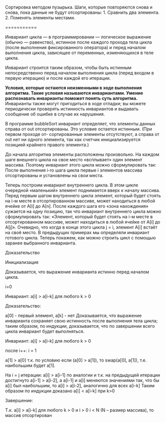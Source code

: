 Сортировка методом пузырька. 
Шаги, которые повторяются снова и снова, пока данные не будут отсортированы:
    1. Сравнить два элемента.
    2. Поменять элементы местами.

===========

Инвариант цикла — в программировании — логическое выражение (обычно — равенство), истинное после каждого прохода тела цикла (после выполнения фиксированного оператора) и перед началом выполнения цикла, зависящее от переменных, изменяющихся в теле цикла.

Инвариант строится таким образом, чтобы быть истинным непосредственно перед началом выполнения цикла (перед входом в первую итерацию)
и после каждой его итерации. 

**Условия, которые остаются неизменными в ходе выполнения алгоритма.
Такие условия называются инвариантами. Умение распознавать инварианты поможет понять суть алгоритма.**
Инварианты также могут пригодиться в ходе отладки; вы можете периодически проверять истинность инвариантов
и выдавать сообщение об ошибке в случае их нарушения.

В программе bubbleSort инвариант определяет, что элементы данных справа от out отсортированы.
Это условие остается истинным. (При первом проходе от- сортированные элементы отсутствуют,
а справа от out нет ни одного элемента, так как счетчик инициализируется позицией крайнего правого элемента.)
  
  
  
До начала алгоритма элементы расположены произвольно. На каждом шаге внешнего цикла на свое место «всплывает» один элемент массива.
Поэтому инвариант этого цикла можно сформулировать так:
После выполнения i-ro шага цикла первые i элементов массива отсортированы и установлены на свои места.

Теперь построим инвариант внутреннего цикла. В этом цикле очередной «маленький» элемент поднимается вверх к началу массива.
Перед первым шагом внутреннего цикла элемент, который будет стоять на i-м месте в отсортированном массиве, может находиться в любой ячейке от А[i] до А[n].
После каждого шага его «зона нахождения» сужается на одну позицию, так что инвариант внутреннего цикла можно сформулировать так:
«Элемент, который будет стоять на i-м месте в отсортированном массиве, может находиться в любой ячейке от A[i] до А[j]».
Очевидно, что когда в конце этого цикла j = i, элемент A[i] встаёт на своё место.
В предыдущих примерах мы определяли инвариант готового цикла. Теперь покажем, как можно строить цикл с помощью заранее выбранного инварианта.

Доказательство

Инициализация

Доказывается, что выражение инварианта истинно перед началом цикла.

i=0

Инвариант: a[i] > a[i-k] для любого k > 0
 
Доказательство:

a[0] - первый элемент, a[k] - нет
Доказывается, что выражение инварианта сохраняет свою истинность после выполнения тела цикла; таким образом, по индукции, 
доказывается, что по завершении всего цикла инвариант будет выполняться.

Инвариант: a[i] > a[i-k] для любого k > 0

после i++: i = 1

a[1] > a[0] т.к. по условию если (a[0] > a[1]), то swap(a[0], a[1]), т.е. наибольшим будет a[1].

На i = j итерации: a[i] > a[i-1] по аналогии и т.к. на предыдущей итерации достигнуто a[i-1] > a[i-2], 
а a[i-1] и a[i] меняются значениями так, что бы a[i] был наибольшим, то a[i] > a[i-2], аналогично для всех a[i-k]
Таким образом по индукции доказано a[i] < a[i-k] при k>0

Завершение:

Т.к. a[i] > a[i-k] для любого k > 0 и i > 0 i < N (N – размер массива), то массив отсортирован
